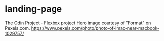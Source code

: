 # landing-page

The Odin Project - Flexbox project
Hero image courtesy of "Format" on Pexels.com. https://www.pexels.com/photo/photo-of-imac-near-macbook-1029757/
